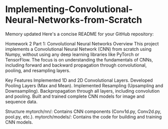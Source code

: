 # Implementing-Convolutional-Neural-Networks-from-Scratch


Memory updated
Here's a concise README for your GitHub repository:

Homework 2 Part 1: Convolutional Neural Networks
Overview
This project implements a Convolutional Neural Network (CNN) from scratch using Numpy, without using any deep learning libraries like PyTorch or TensorFlow. The focus is on understanding the fundamentals of CNNs, including forward and backward propagation through convolutional, pooling, and resampling layers.

Key Features
Implemented 1D and 2D Convolutional Layers.
Developed Pooling Layers (Max and Mean).
Implemented Resampling (Upsampling and Downsampling).
Backpropagation through all layers, including convolution and pooling.
Built and trained complete CNN models for image and sequence data.


Structure
mytorch/nn/: Contains CNN components (Conv1d.py, Conv2d.py, pool.py, etc.).
mytorch/models/: Contains the code for building and training CNN models.
